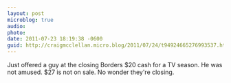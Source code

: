 ```yaml
---
layout: post
microblog: true
audio: 
photo: 
date: 2011-07-23 18:19:38 -0600
guid: http://craigmcclellan.micro.blog/2011/07/24/t94924665276993537.html
---
```

Just offered a guy at the closing Borders $20 cash for a TV season. He was not amused. $27 is not on sale. No wonder they're closing.
